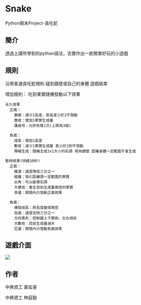 # Snake
Python期末Project-貪吃蛇

## 簡介
透過上課所學到的python語法，去實作出一款簡單好玩的小遊戲

## 規則
沿用普通貪吃蛇規則 碰到牆壁或自己的身體 遊戲結束

增加規則：
  吃到果實隨機發動以下效果

    永久效果
      正面：
        萎縮：減少1長度，若長度小於2不發動
        豐收：增加1果實生成量
        護身符：允許失敗1次(上限為3個)
        
      負面：
        成長：增加1長度
        歉收：減少1果實生成量 若小於1則不發動
        障礙生成：隨機生成2x2大小的石頭 視為牆壁 距離身體一定範圍不會生成

    暫時效果(持續10秒)
      正面：
        緩速：速度降低三分之一
        磁鐵：吸引距離頭一定範圍的果實
        尖角：可以破壞石頭
        大豐收：產生目前生成量兩倍的果實
        幸運：期間內只發動正面效果

      負面：
        爆發成長：將長度變成兩倍
        加速：速度加快三分之一
        方向喪失：控制鍵上下顛倒，左右相反
        大歉收：目前生成量減半
        厄運：期間內只發動負面效果
## 遊戲介面
![](https://imgur.com/wPicgKw)

## 作者
中興資工 黃竑睿

中興資工 林庭毅
